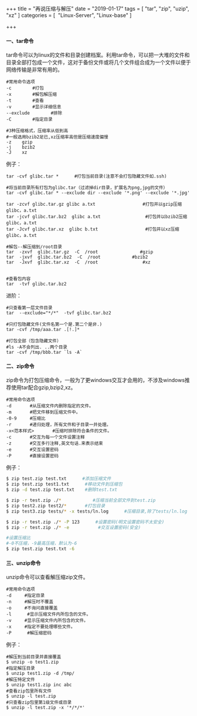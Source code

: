 +++
title = "再说压缩与解压"
date = "2019-01-17"
tags = [ "tar", "zip", "uzip", "xz" ]
categories = [
​	"Linux-Server",
   "Linux-base"
]

+++

#### 一、tar命令

tar命令可以为linux的文件和目录创建档案。利用tar命令，可以把一大堆的文件和目录全部打包成一个文件，这对于备份文件或将几个文件组合成为一个文件以便于网络传输是非常有用的。

~~~shell
#常用命令选项
-c        #打包
-x        #解包解压缩
-t        #查看
-v        #显示详细信息
--exclude        #排除
-C        #指定目录

#3种压缩格式，压缩率从低到高
#一般选用bzib2足已,xz压缩率高但是压缩速度偏慢
-z    gzip
-j    bzib2
-J    xz
~~~

例子：

~~~shell
tar -cvf glibc.tar *      #打包当前目录(注意不会打包隐藏文件如.ssh)

#将当前目录所有打包为glibc.tar（过滤掉dir目录，扩展名为png,jpg的文件）
tar -cvf glibc.tar * --exclude dir --exclude '*.png' --exclude '*.jpg'

tar -zcvf glibc.tar.gz glibc a.txt                  #打包并以gzip压缩glibc，a.txt
tar -jcvf glibc.tar.bz2  glibc a.txt                 #打包并以bzib2压缩glibc，a.txt
tar -Jcvf glibc.tar.xz  glibc b.txt                  #打包并以xz压缩glibc，a.txt

#解包--解压缩到/root目录
tar  -zxvf  glibc.tar.gz  -C  /root                #gzip
tar  -jxvf  glibc.tar.bz2  -C  /root            #bzib2
tar  -Jxvf  glibc.tar.xz  -C  /root                 #xz


#查看包内容
tar  -tvf glibc.tar.bz2
~~~

进阶：

~~~shell
#只查看第一层文件目录
tar  --exclude="*/*"  -tvf glibc.tar.bz2

#只打包隐藏文件(文件名第一个是.第二个是非.)
tar -cvf /tmp/aaa.tar .[!.]*

#打包全部（包含隐藏文件）
#ls -A不会列出. ..两个目录
tar -cvf /tmp/bbb.tar `ls -A`
~~~




#### 二、zip命令

zip命令为打包压缩命令，一般为了更windows交互才会用的，不涉及windows推荐使用tar配合gzip,bzip2,xz。

~~~shell
#常用命令选项
-d       #从压缩文件内删除指定的文件。
-m       #把文件移到压缩文件中。
-0-9     #压缩比
-r       #递归处理，所有文件和子目录一并处理。
-x<范本样式>       #压缩时排除符合条件的文件。
-c       #交互为每一个文件设置注释
-z       #交互多行注释,英文句话.来表示结束
-e       #交互设置密码
-P       #直接设置密码
~~~

例子：

~~~bash
$ zip test.zip test.txt      #添加压缩文件
$ zip test.zip test1.txt      #移动文件到压缩包
$ zip -d test.zip test.txt    #删除test.txt

$ zip -r test.zip ./*            #压缩当前全部文件到test.zip
$ zip test2.zip test2/*       #打包目录
$ zip test3.zip tests/* -x tests/ln.log      #压缩目录,除了tests/ln.log

$ zip -r test.zip ./* -P 123      #设置密码(明文设置密码不太安全)
$ zip -r test.zip ./* -e           #交互设置密码(安全)

#设置压缩比
#-0不压缩，-9最高压缩，默认为-6
$ zip test.zip test.txt -6
~~~

#### 三、unzip命令

unzip命令可以查看解压缩zip文件。

~~~shell
#常用命令选项
-d     #指定目录
-n     #解压时不覆盖
-o     #不询问直接覆盖
-l      #显示压缩文件内所包含的文件。
-v     #显示压缩文件内所包含的文件。
-x     #指定不要处理哪些文件。
-P      #解压缩密码
~~~

例子：

~~~shell
#解压到当前目录并直接覆盖
$ unzip -o test1.zip
#指定解压目录
$ unzip test1.zip -d /tmp/
#解压特定文件
$ unzip test1.zip inc abc
#查看zip包里所有文件
$ unzip -l test.zip
#只查看zip包里第1级文件或目录
$ unzip -l test.zip -x '*/*/*'
~~~
